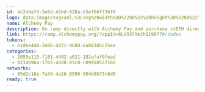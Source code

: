 ```yaml
---
id: 4c2dda7d-3e6d-45bd-828a-b5ef66f736f0
logo: data:image/svg+xml,%3Csvg%20width%3D%2280%22%20height%3D%2280%22%20viewBox%3D%220%200%2080%2080%22%20fill%3D%22none%22%20xmlns%3D%22http%3A%2F%2Fwww.w3.org%2F2000%2Fsvg%22%3E%0A%3Cg%20clip-path%3D%22url(%23clip0_4503_4169)%22%3E%0A%3Cg%20opacity%3D%220.7%22%20filter%3D%22url(%23filter0_f_4503_4169)%22%3E%0A%3Cpath%20d%3D%22M31.7145%2032.9146V50.9369H21.375L31.7145%2032.9146Z%22%20fill%3D%22%230059DA%22%20stroke%3D%22%231D5BD2%22%20stroke-miterlimit%3D%2210%22%2F%3E%0A%3Cpath%20d%3D%22M52.2855%2032.9146V50.9369H62.625L52.2855%2032.9146Z%22%20fill%3D%22%230059DA%22%20stroke%3D%22%231D5BD2%22%20stroke-miterlimit%3D%2210%22%2F%3E%0A%3Cpath%20d%3D%22M42.7357%2036.8996C44.7642%2036.756%2046.6131%2037.0612%2047.9593%2037.5817V25.3754L41.9818%2015L36.0761%2025.3754V39.5024H36.0941C37.1172%2038.4793%2039.8637%2037.1689%2042.7357%2036.8996Z%22%20fill%3D%22%230059DA%22%20stroke%3D%22%231D5BD2%22%20stroke-miterlimit%3D%2210%22%2F%3E%0A%3Cpath%20d%3D%22M47.9414%2042.2489C46.7208%2041.4231%2045.195%2040.9385%2043.5076%2040.9385C40.5817%2040.9385%2038.2302%2042.7335%2036.9377%2044.9414C36.3633%2045.9287%2036.0761%2047.4186%2036.0761%2048.6213C36.0761%2049.465%2036.2197%2050.2368%2036.489%2050.9369H47.9414V42.2489Z%22%20fill%3D%22%230059DA%22%20stroke%3D%22%231D5BD2%22%20stroke-miterlimit%3D%2210%22%2F%3E%0A%3C%2Fg%3E%0A%3Cpath%20d%3D%22M29.7145%2035.9146V53.9369H19.375L29.7145%2035.9146Z%22%20fill%3D%22%230059DA%22%20stroke%3D%22%231D5BD2%22%20stroke-miterlimit%3D%2210%22%2F%3E%0A%3Cpath%20d%3D%22M50.2855%2035.9146V53.9369H60.625L50.2855%2035.9146Z%22%20fill%3D%22%230059DA%22%20stroke%3D%22%231D5BD2%22%20stroke-miterlimit%3D%2210%22%2F%3E%0A%3Cpath%20d%3D%22M40.7357%2039.8996C42.7642%2039.756%2044.6131%2040.0612%2045.9593%2040.5817V28.3754L39.9818%2018L34.0761%2028.3754V42.5024H34.0941C35.1172%2041.4793%2037.8637%2040.1689%2040.7357%2039.8996Z%22%20fill%3D%22%230059DA%22%20stroke%3D%22%231D5BD2%22%20stroke-miterlimit%3D%2210%22%2F%3E%0A%3Cpath%20d%3D%22M45.9414%2045.2489C44.7208%2044.4231%2043.195%2043.9385%2041.5076%2043.9385C38.5817%2043.9385%2036.2302%2045.7335%2034.9377%2047.9414C34.3633%2048.9287%2034.0761%2050.4186%2034.0761%2051.6213C34.0761%2052.465%2034.2197%2053.2368%2034.489%2053.9369H45.9414V45.2489Z%22%20fill%3D%22%230059DA%22%20stroke%3D%22%231D5BD2%22%20stroke-miterlimit%3D%2210%22%2F%3E%0A%3C%2Fg%3E%0A%3Cdefs%3E%0A%3Cfilter%20id%3D%22filter0_f_4503_4169%22%20x%3D%226.51172%22%20y%3D%22-0.00610352%22%20width%3D%2270.9766%22%20height%3D%2265.4431%22%20filterUnits%3D%22userSpaceOnUse%22%20color-interpolation-filters%3D%22sRGB%22%3E%0A%3CfeFlood%20flood-opacity%3D%220%22%20result%3D%22BackgroundImageFix%22%2F%3E%0A%3CfeBlend%20mode%3D%22normal%22%20in%3D%22SourceGraphic%22%20in2%3D%22BackgroundImageFix%22%20result%3D%22shape%22%2F%3E%0A%3CfeGaussianBlur%20stdDeviation%3D%227%22%20result%3D%22effect1_foregroundBlur_4503_4169%22%2F%3E%0A%3C%2Ffilter%3E%0A%3CclipPath%20id%3D%22clip0_4503_4169%22%3E%0A%3Crect%20width%3D%2280.0037%22%20height%3D%2280%22%20fill%3D%22white%22%2F%3E%0A%3C%2FclipPath%3E%0A%3C%2Fdefs%3E%0A%3C%2Fsvg%3E%0A
name: Alchemy Pay
description: On ramp directly with Alchemy Pay and purchase stETH directly with fiat.
link: https://ramp.alchemypay.org/?appId=6LV937YmJhQ196P7#/index
tokens:
  - 62d6e448-346b-4d71-9688-6a043d5c25ee
categories:
  - 2055e115-f181-4402-a021-181efaf0fead
  - 0234b96a-17b5-4dd8-83c0-c099585371b6
networks:
  - 85d2c16e-7a34-4a16-8996-304b6673c6d0
ready: true
---
```

